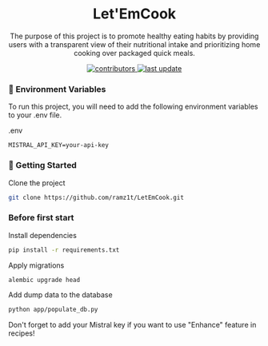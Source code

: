 <div align="center">

[//]: # (  <img src="frontend/src/assets/images/logo.png" alt="logo" width="150" height="auto" />)
  <h1>Let'EmCook</h1>
  <p>
    The purpose of this project is to promote healthy eating habits by providing users with a transparent view of their nutritional intake and prioritizing home cooking over packaged quick meals.
  </p>
  
<!-- Badges -->
<p>
  <a href="https://github.com/ramz1t/LetEmCook/graphs/contributors">
    <img src="https://img.shields.io/github/contributors/ramz1t/LetEmCook" alt="contributors" />
  </a>
  <a href="https://github.com/ramz1t/LetEmCook/commits/master">
    <img src="https://img.shields.io/github/last-commit/ramz1t/LetEmCook" alt="last update" />
  </a>
</p>
</div>

<!-- Env Variables -->

### :key: Environment Variables

To run this project, you will need to add the following environment variables to your .env file.

.env
```env
MISTRAL_API_KEY=your-api-key
```

<!-- #### Frontend

frontend/.../.env.deploy

```
DB_ENGINE=django.db.backends.postgresql
DB_NAME=postgres
POSTGRES_USER=postgres
POSTGRES_PASSWORD=<your password>
DB_HOST=db
DB_PORT=5432
``` -->

<!-- Getting Started -->

### :toolbox: Getting Started


Clone the project

```bash
git clone https://github.com/ramz1t/LetEmCook.git
```

### Before first start

Install dependencies

```bash
pip install -r requirements.txt
```

Apply migrations

```bash
alembic upgrade head
```

Add dump data to the database

```bash
python app/populate_db.py
```

Don't forget to add your Mistral key if you want to use "Enhance" feature in recipes!